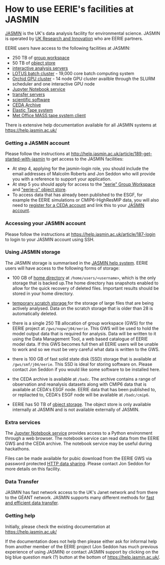 # How to use EERIE's facilities at JASMIN

[JASMIN](https://jasmin.ac.uk/) is the UK's data analysis facility for environmental science.  JASMIN is operated by [UK Research and Innovation](https://www.ukri.org/) who are EERIE partners.

EERIE users have access to the following facilities at JASMIN:

* 250 TB of [group workspace](https://help.jasmin.ac.uk/article/199-introduction-to-group-workspaces)
* 50 TB of [object store](https://help.jasmin.ac.uk/article/4847-using-the-jasmin-object-store)
* [interactive analysis servers](https://help.jasmin.ac.uk/article/121-sci-servers)
* [LOTUS batch cluster](https://help.jasmin.ac.uk/category/4889-slurm) - 19,000 core batch computing system
* [Orchid GPU cluster](https://help.jasmin.ac.uk/article/5068-gpu-cluster-orchid) - 14 node GPU cluster availble through the SLURM scheduler and one interactive GPU node
* [Jupyter Notebook service](https://help.jasmin.ac.uk/article/4851-jasmin-notebook-service)
* [transfer servers](https://help.jasmin.ac.uk/category/217-data-transfer)
* [scientific software](https://help.jasmin.ac.uk/category/270-software-on-jasmin)
* [CEDA Archive](https://help.jasmin.ac.uk/article/3838-ceda-archive)
* [Elastic Tape system](https://help.jasmin.ac.uk/article/3842-secondary-copy-using-elastic-tape)
* [Met Office MASS tape system client](https://help.jasmin.ac.uk/category/227-mass)

There is extensive help documentation available for all JASMIN systems at https://help.jasmin.ac.uk/

### Getting a JASMIN account

Please follow the instructions at http://help.jasmin.ac.uk/article/189-get-started-with-jasmin to get access to the JASMIN facilities:

* At step 4, applying for the jasmin-login role, you should include the email addresses of Malcolm Roberts and Jon Seddon who will provide you with a reference to support your application.
* At step 5 you should apply for access to the ["eerie" Group Workspace](https://accounts.jasmin.ac.uk/services/group_workspaces/eerie/) and ["eerie-o" object store](https://accounts.jasmin.ac.uk/services/object_store/eerie-o/). 
* To access data that has already been published to the ESGF, for example the EERIE simulations or CMIP6-HighResMIP data, you will also need to [register for a CEDA account](​http://www.ceda.ac.uk/) and link this to your [JASMIN account](​https://accounts.jasmin.ac.uk/account/profile/).

### Accessing your JASMIN account

Please follow the instructions at https://help.jasmin.ac.uk/article/187-login to login to your JASMIN account using SSH.

### Using JASMIN storage

The JASMIN storage is summarised in the [JASMIN help system](https://help.jasmin.ac.uk/article/176-storage). EERIE users will have access to the following forms of storage:

* 100 GB of [home directory](https://help.jasmin.ac.uk/article/176-storage#home) at `/home/users/<username>`, which is the only storage that is backed up.The home directory has snapshots enabled to allow for the quick recovery of deleted files. Important results should be stored in your home directory.

* [temporary scratch storage ](https://help.jasmin.ac.uk/article/176-storage#disktemp) for the storage of large files that are being actively analysed. Data on the scratch storage that is older than 28 is automatically deleted.

* there is a single 250 TB allocation of group workspace (GWS) for the EERIE project at `/gws/nopw/j04/eerie`. This GWS will be used to hold the model output data that is required for analysis. Data will be written to it using the Data Management Tool, a web based catalogue of EERIE model data. If this GWS becomes full then all EERIE users will be unable to work and so we must be very careful what data is written to the GWS.

* there is 100 GB of fast solid state disk (SSD) storage that is available at `/gws/smf/j04/eerie`. This SSD is ideal for storing software on. Please contact Jon Seddon if you would like some software to be installed here.

* the CEDA archive is available at `/badc`. The archive contains a range of observation and reanalysis datasets along with CMIP6 data that is available at CEDA's ESGF node. EERIE data that has been published to, or repliacted to, CEDA's ESGF node will be available at `/badc/cmip6`.

* EERIE has 50 TB of [object storage](https://help.jasmin.ac.uk/article/4847-using-the-jasmin-object-store). The object store is only available internally at JASMIN and is not available externally of JASMIN.

### Extra services

The [Jupyter Notebook service](https://help.jasmin.ac.uk/article/4851-jasmin-notebook-service) provides access to a Python environment through a web browser. The notebook service can read data from the EERIE GWS and the CEDA archive. The notebook service may be useful during hackathons.

Files can be made available for pubic download from the EERIE GWS via password protected [HTTP data sharing](https://help.jasmin.ac.uk/article/202-share-gws-data-via-http). Please contact Jon Seddon for more details on this facility.

### Data Transfer

JASMIN has fast network access to the UK's Janet network and from there to the GÉANT network. JASMIN supports many different methods for [fast and efficient data transfer](https://help.jasmin.ac.uk/category/217-data-transfer).


### Getting help

Initially, please check the existing documentation at https://help.jasmin.ac.uk/

If the documentation does not help then please either ask for informal help from another member of the EERIE project (Jon Seddon has much previous experience of using JASMIN) or contact JASMIN support by clicking on the big blue question mark (?) button at the bottom of https://help.jasmin.ac.uk/.
